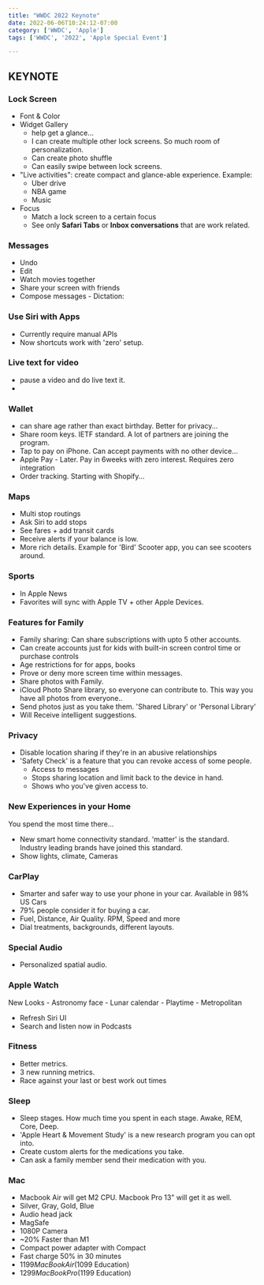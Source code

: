```yaml
---
title: "WWDC 2022 Keynote"
date: 2022-06-06T10:24:12-07:00
category: ['WWDC', 'Apple']
tags: ['WWDC', '2022', 'Apple Special Event']

---
```


## KEYNOTE

### Lock Screen
- Font & Color
- Widget Gallery
    - help get a glance...
    - I can create multiple other lock screens. So much room of personalization. 
    - Can create photo shuffle
    - Can easily swipe between lock screens.
- "Live activities": create compact and glance-able experience. Example: 
    - Uber drive
    - NBA game 
    - Music 
- Focus
    - Match a lock screen to a certain focus
    - See only **Safari Tabs** or **Inbox conversations** that are work related. 

### Messages
- Undo
- Edit
- Watch movies together
- Share your screen with friends
- Compose messages - Dictation: 

### Use Siri with Apps
- Currently require manual APIs
- Now shortcuts work with 'zero' setup.

### Live text for video
- pause a video and do live text it. 
- 

### Wallet

- can share age rather than exact birthday. Better for privacy...
- Share room keys. IETF standard. A lot of partners are joining the program. 
- Tap to pay on iPhone. Can accept payments with no other device...
- Apple Pay - Later. Pay in 6weeks with zero interest. Requires zero integration
- Order tracking. Starting with Shopify...



### Maps
- Multi stop routings
- Ask Siri to add stops
- See fares + add transit cards
- Receive alerts if your balance is low.
- More rich details. Example for 'Bird' Scooter app, you can see scooters around.

### Sports
- In Apple News
- Favorites will sync with Apple TV + other Apple Devices. 

### Features for Family
- Family sharing: Can share subscriptions with upto 5 other accounts. 
- Can create accounts just for kids with built-in screen control time or purchase controls
- Age restrictions for for apps, books
- Prove or deny more screen time within messages. 
- Share photos with Family. 
- iCloud Photo Share library, so everyone can contribute to. This way you have all photos from everyone..
- Send photos just as you take them. 'Shared Library' or 'Personal Library'
- Will Receive intelligent suggestions. 

### Privacy
- Disable location sharing if they're in an abusive relationships
- 'Safety Check' is a feature that you can revoke access of some people. 
    - Access to messages
    - Stops sharing location and limit back to the device in hand. 
    - Shows who you've given access to.

### New Experiences in your Home
You spend the most time there...
- New smart home connectivity standard. 'matter' is the standard. Industry leading brands have joined this standard. 
- Show lights, climate, Cameras

### CarPlay
- Smarter and safer way to use your phone in your car. Available in 98% US Cars
- 79% people consider it for buying a car.
- Fuel, Distance, Air Quality. RPM, Speed and more 
- Dial treatments, backgrounds, different layouts. 

### Special Audio
- Personalized spatial audio. 


### Apple Watch
New Looks
    - Astronomy face 
    - Lunar calendar
    - Playtime 
    - Metropolitan 

- Refresh Siri UI
- Search and listen now in Podcasts

### Fitness
- Better metrics. 
- 3 new running metrics. 
- Race against your last or best work out times

### Sleep
- Sleep stages. How much time you spent in each stage. Awake, REM, Core, Deep. 
- 'Apple Heart & Movement Study' is a new research program you can opt into. 
- Create custom alerts for the medications you take. 
- Can ask a family member send their medication with you.

### Mac
- Macbook Air will get M2 CPU. Macbook Pro 13" will get it as well. 
- Silver, Gray, Gold, Blue
- Audio head jack 
- MagSafe
- 1080P Camera
- ~20% Faster than M1
- Compact power adapter with Compact 
- Fast charge 50% in 30 minutes
- $1199 MacBook Air ($1099 Education)
- $1299 MacBook Pro ($1199 Education)